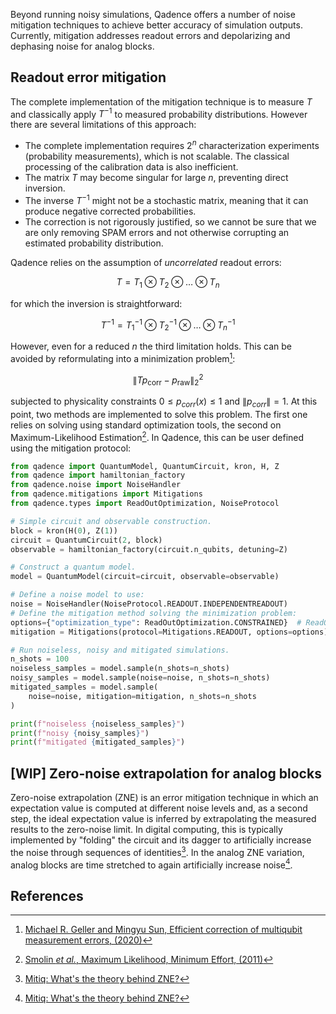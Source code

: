Beyond running noisy simulations, Qadence offers a number of noise mitigation techniques to achieve better accuracy of simulation outputs. Currently, mitigation addresses readout errors and depolarizing and dephasing noise for analog blocks.

## Readout error mitigation

The complete implementation of the mitigation technique is to measure $T$ and classically apply $T^{−1}$ to measured probability distributions. However there are several limitations of this approach:

- The complete implementation requires $2^n$ characterization experiments (probability measurements), which is not scalable. The classical processing of the calibration data is also inefficient.
- The matrix $T$ may become singular for large $n$, preventing direct inversion.
- The inverse $T^{−1}$ might not be a stochastic matrix, meaning that it can produce negative corrected probabilities.
- The correction is not rigorously justified, so we cannot be sure that we are only removing SPAM errors and not otherwise corrupting an estimated probability distribution.

Qadence relies on the assumption of _uncorrelated_ readout errors:

$$
T=T_1\otimes T_2\otimes \dots \otimes T_n
$$

for which the inversion is straightforward:

$$
T^{-1}=T_1^{-1}\otimes T_2^{-1}\otimes \dots \otimes T_n^{-1}
$$

However, even for a reduced $n$ the third limitation holds. This can be avoided by reformulating into a minimization problem[^1]:

$$
\lVert Tp_{\textrm{corr}}-p_{\textrm{raw}}\rVert_{2}^{2}
$$

subjected to physicality constraints $0 \leq p_{corr}(x) \leq 1$ and $\lVert p_{corr} \rVert = 1$. At this point, two methods are implemented to solve this problem. The first one relies on solving using standard optimization tools, the second on Maximum-Likelihood Estimation[^2]. In Qadence, this can be user defined using the mitigation protocol:

```python exec="on" source="material-block" session="mitigation" result="json"
from qadence import QuantumModel, QuantumCircuit, kron, H, Z
from qadence import hamiltonian_factory
from qadence.noise import NoiseHandler
from qadence.mitigations import Mitigations
from qadence.types import ReadOutOptimization, NoiseProtocol

# Simple circuit and observable construction.
block = kron(H(0), Z(1))
circuit = QuantumCircuit(2, block)
observable = hamiltonian_factory(circuit.n_qubits, detuning=Z)

# Construct a quantum model.
model = QuantumModel(circuit=circuit, observable=observable)

# Define a noise model to use:
noise = NoiseHandler(NoiseProtocol.READOUT.INDEPENDENTREADOUT)
# Define the mitigation method solving the minimization problem:
options={"optimization_type": ReadOutOptimization.CONSTRAINED}  # ReadOutOptimization.MLE for the alternative method.
mitigation = Mitigations(protocol=Mitigations.READOUT, options=options)

# Run noiseless, noisy and mitigated simulations.
n_shots = 100
noiseless_samples = model.sample(n_shots=n_shots)
noisy_samples = model.sample(noise=noise, n_shots=n_shots)
mitigated_samples = model.sample(
    noise=noise, mitigation=mitigation, n_shots=n_shots
)

print(f"noiseless {noiseless_samples}")
print(f"noisy {noisy_samples}")
print(f"mitigated {mitigated_samples}")
```

## [WIP] Zero-noise extrapolation for analog blocks

Zero-noise extrapolation (ZNE) is an error mitigation technique in which an expectation value is computed at different noise levels and, as a second step, the ideal expectation value is inferred by extrapolating the measured results to the zero-noise limit. In digital computing, this is typically implemented by "folding" the circuit and its dagger to artificially increase the noise through sequences of identities[^3]. In the analog ZNE variation, analog blocks are time stretched to again artificially increase noise[^3].


## References

[^1]: [Michael R. Geller and Mingyu Sun, Efficient correction of multiqubit measurement errors, (2020)](https://arxiv.org/abs/2001.09980)

[^2]: [Smolin _et al._, Maximum Likelihood, Minimum Effort, (2011)](https://arxiv.org/abs/1106.5458)

[^3]: [Mitiq: What's the theory behind ZNE?](https://mitiq.readthedocs.io/en/stable/guide/zne-5-theory.html)

